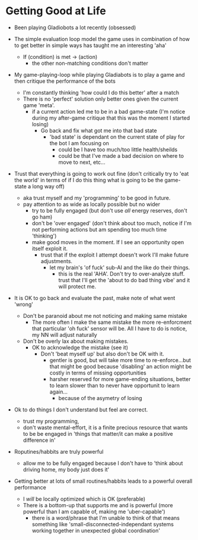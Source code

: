 # Getting Good at Life

- Been playing Gladiobots a lot recently (obsessed)
- The simple evaluation loop model the game uses in combination of how to get better in simple ways has taught me an interesting 'aha'
    - If (condition) is met -> (action)
        - the other non-matching conditions don't matter
- My game-playing-loop while playing Gladiabots is to play a game and then critique the performance of the bots
    - I'm constantly thinking 'how could I do this better' after a match
    - There is no 'perfect' solution only better ones given the current game 'meta'.
        - if a current action led me to be in a bad game-state (I'm notice during my after-game critique that this was the moment I started losing)
            - Go back and fix what got me into that bad state
                - 'bad state' is dependant on the current state of play for the bot I am focusing on
                    - could be I have too much/too little health/sheilds
                    - could be that I've made a bad decision on where to move to next, etc...

- Trust that everything is going to work out fine (don't critically try to 'eat the world' in terms of if I do this thing what is going to be the game-state a long way off)
    -  aka trust myself and my 'programming' to be good in future.
    - pay attention to as wide as locally possible but no wider
        - try to be fully engaged (but don't use _all_ energy reserves, don't go ham)
        - don't be 'over engaged' (don't think about too much, notice if I'm not performing actions but am spending too much time 'thinking')
        - make good moves in the moment.  If I see an opportunity open itself exploit it.
            - trust that if the exploit I attempt doesn't work I'll make future adjustments.
                - let my brain's 'of fuck' sub-AI and the like do their things.
                    - this is the real 'AHA'.  Don't try to over-analyze stuff. trust that I'll get the 'about to do bad thing vibe' and it will protect me.

- It is OK to go back and evaluate the past, make note of what went 'wrong'
    - Don't be paranoid about me not noticing and making same mistake
        - The more often I make the same mistake the more re-enforcment that particular 'oh fuck' sensor will be. All I have to do is notice, my NN will adjust naturally
    - Don't be overly lax about making mistakes.
        - OK to acknowledge the mistake (see it)
            - Don't 'beat myself up' but also don't be OK with it.
                - gentler is good, but will take more time to re-enforce...but that might be good because 'disabling' an action might be costly in terms of missing opportunities
                - harsher reserved for more game-ending situations, better to learn slower than to never have opportunit to learn again...
                    - because of the asymetry of losing

- Ok to do things I don't understand but feel are correct.
    - trust my programming, 
    - don't waste mental-effort, it is a finite precious resource that wants to be be engaged in 'things that matter/it can make a positive difference in'

- Roputines/habbits are truly powerful
    - allow me to be fully engaged because I don't have to 'think about driving home, my body just does it'

- Getting better at lots of small routines/habbits leads to a powerful overall performance
    - I _will_ be locally optimized which is OK (preferable)
    - There is a bottom-up that supports me and is powerful (more powerful than I am capable of, making me 'uber-capable')
        - there is a word/phrase that I'm unable to think of that means something like 'small-disconnected-independant systems working together in unexpected global coordination'

